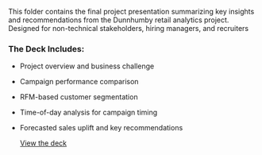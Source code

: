 This folder contains the final project presentation summarizing key insights and recommendations from the Dunnhumby retail analytics project. Designed for non-technical stakeholders, hiring managers, and recruiters

### The Deck Includes:
- Project overview and business challenge
- Campaign performance comparison
- RFM-based customer segmentation
- Time-of-day analysis for campaign timing
- Forecasted sales uplift and key recommendations

  [View the deck](https://drive.google.com/file/d/1l90i0Dlo9hoN7jvstnZH4PPwVJktlFjp/view?usp=sharing)
